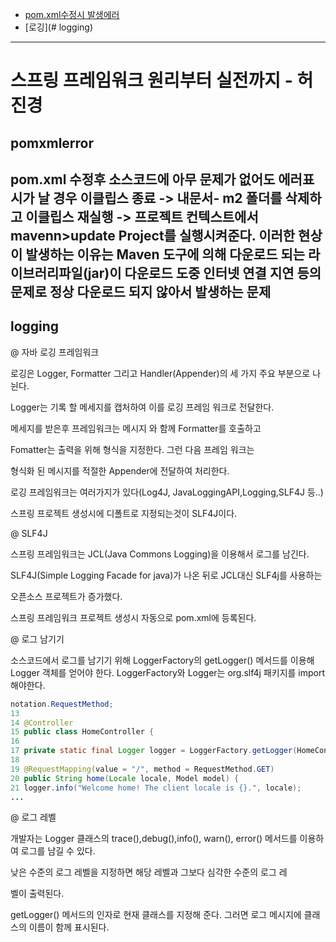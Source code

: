 - [pom.xml수정시 발생에러](#pomxmlerror)
- [로깅](# logging)

---

# 스프링 프레임워크 원리부터 실전까지 - 허진경

## pomxmlerror

pom.xml 수정후 소스코드에 아무 문제가 없어도 에러표시가 날 경우
이클립스 종료 -> 내문서- m2 폴더를 삭제하고 이클립스 재실행
-> 프로젝트 컨텍스트에서 mavenn>update Project를 실행시켜준다.
이러한 현상이 발생하는 이유는 Maven 도구에 의해 다운로드 되는 라이브러리파일(jar)이 다운로드 도중 인터넷 연결 지연 등의 문제로 정상 다운로드 되지 않아서 발생하는 문제
---

## logging

@ 자바 로깅 프레임워크

로깅은 Logger, Formatter 그리고 Handler(Appender)의 세 가지 주요 부분으로 나뉜다.

Logger는 기록 할 메세지를 캡처하여 이를 로깅 프레임 워크로 전달한다.

메세지를 받은후 프레임워크는 메시지 와 함께  Formatter를 호출하고

Fomatter는 출력을 위해 형식을 지정한다. 그런 다음 프레임 워크는

형식화 된 메시지를 적절한 Appender에 전달하여 처리한다.

로깅 프레임워크는 여러가지가 있다(Log4J, JavaLoggingAPI,Logging,SLF4J 등..)

스프링 프로젝트 생성시에 디폴트로 지정되는것이 SLF4J이다.

@ SLF4J

스프링 프레임워크는 JCL(Java Commons Logging)을 이용해서 로그를 남긴다.

SLF4J(Simple Logging Facade for java)가 나온 뒤로 JCL대신 SLF4j를 사용하는

오픈소스 프로젝트가 증가했다.

스프링 프레임워크 프로젝트 생성시 자동으로 pom.xml에 등록된다.

@ 로그 남기기

소스코드에서 로그를 남기기 위해 LoggerFactory의 getLogger() 메서드를 이용해 Logger 객체를 얻어야 한다. LoggerFactory와 Logger는 org.slf4j 패키지를 import해야한다.

```java
notation.RequestMethod;
13
14 @Controller
15 public class HomeController {
16
17 private static final Logger logger = LoggerFactory.getLogger(HomeController.class);
18
19 @RequestMapping(value = "/", method = RequestMethod.GET)
20 public String home(Locale locale, Model model) {
21 logger.info("Welcome home! The client locale is {}.", locale);
...
```


@ 로그 레벨

개발자는 Logger 클래스의 trace(),debug(),info(), warn(), error() 메서드를 이용하여 로그를 남길 수 있다.

낮은 수준의 로그 레벨을 지정하면 해당 레벨과 그보다 심각한 수준의 로그 레

벨이 출력된다.

getLogger() 메서드의 인자로 현재 클래스를 지정해 준다. 그러면 로그 메시지에 클래스의 이름이
함께 표시된다.

